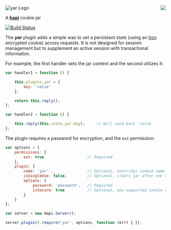 <a href="https://github.com/walmartlabs/blammo"><img src="https://raw.github.com/walmartlabs/blammo/master/images/from.png" align="right" /></a>
![yar Logo](https://raw.github.com/walmartlabs/yar/master/images/yar.png)

A [**hapi**](https://github.com/walmartlabs/hapi) cookie jar

[![Build Status](https://secure.travis-ci.org/walmartlabs/yar.png)](http://travis-ci.org/walmartlabs/yar)

The ***yar*** plugin adds a simple was to set a persistant state (using an [Iron](https://github.com/hueniverse/iron) encrypted cookie) across requests.
It is not designed for session management but to supplement an active session with transactional information.

For example, the first handler sets the jar content and the second utilizes it:
```javascript
var handler1 = function () {

    this.plugins.yar = {
        key: 'value'
    };

    return this.reply();
};

var handler2 = function () {

    this.reply(this.state.yar.key);     // Will send back 'value'
};
```

The plugin requires a password for encryption, and the `ext` permission:
```javascript
var options = {
    permissions: {
        ext: true                   // Required
    },
    plugin: {
        name: 'yar' ,               // Optional, overrides cookie name. Defaults to 'yar'. Doesn't affect 'plugins.yar'.
        isSingleUse: false,         // Optional, clears jar after one request. Defaults to false.
        options: {
            password: 'password',   // Required
            isSecure: true          // Optional, any supported cookie options except `encoding`
        }
    }
};

var server = new Hapi.Server();

server.plugin().require('yar', options, function (err) { });
```
